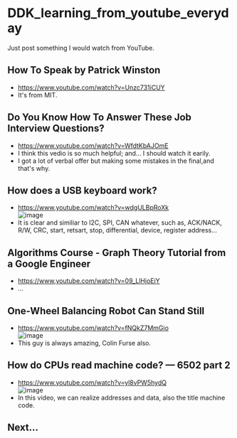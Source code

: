 # DDK_learning_from_youtube_everyday
Just post something I would watch from YouTube.

## How To Speak by Patrick Winston
* https://www.youtube.com/watch?v=Unzc731iCUY
* It's from MIT.

## Do You Know How To Answer These Job Interview Questions?
* https://www.youtube.com/watch?v=WfdtKbAJOmE
* I think this vedio is so much helpful; and... I should watch it earily.
* I got a lot of verbal offer but making some mistakes in the final,and that's why.

## How does a USB keyboard work?
* https://www.youtube.com/watch?v=wdgULBpRoXk <br>
![image](https://user-images.githubusercontent.com/67073582/125987075-58988083-c5dd-4c3e-b5f7-224231728566.png) <br>
* It is clear and similiar to I2C, SPI, CAN whatever, such as, ACK/NACK, R/W, CRC, start, retsart, stop, differential, device, register address...

## Algorithms Course - Graph Theory Tutorial from a Google Engineer
* https://www.youtube.com/watch?v=09_LlHjoEiY <br>
* ...

## One-Wheel Balancing Robot Can Stand Still 
* https://www.youtube.com/watch?v=fNQkZ7MmGio <br>
![image](https://user-images.githubusercontent.com/67073582/125994134-32b07a04-ce11-4f75-b898-dd01c80c3407.png) <br>
* This guy is always amazing, Colin Furse also.

## How do CPUs read machine code? — 6502 part 2
* https://www.youtube.com/watch?v=yl8vPW5hydQ <br>
![image](https://user-images.githubusercontent.com/67073582/126038581-3c79468a-4a60-4cfe-bcd9-7307f2134f87.png) <br>
* In this video, we can realize addresses and data, also the title machine code.


## Next...


